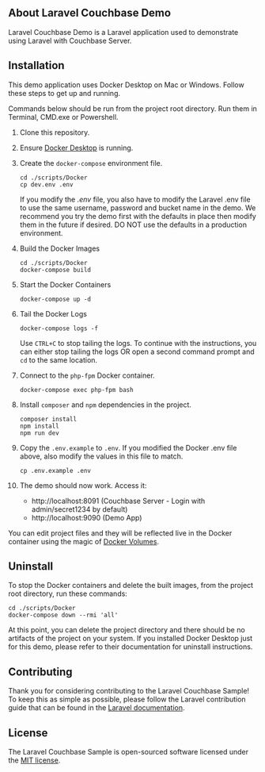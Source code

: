 ## About Laravel Couchbase Demo

Laravel Couchbase Demo is a Laravel application used to demonstrate using Laravel with Couchbase Server.

## Installation

This demo application uses Docker Desktop on Mac or Windows. Follow these steps to get up and running.

Commands below should be run from the project root directory. Run them in Terminal, CMD.exe or Powershell.

1. Clone this repository.
2. Ensure [Docker Desktop](https://www.docker.com/products/docker-desktop) is running.
3. Create the `docker-compose` environment file.
    ```
    cd ./scripts/Docker
    cp dev.env .env
    ```
   If you modify the *.env* file, you also have to modify the Laravel .env file to use the same username, password and bucket name in the demo. We recommend you try the demo first with the defaults in place then modify them in the future if desired. DO NOT use the defaults in a production environment.
4. Build the Docker Images
    ```
    cd ./scripts/Docker
    docker-compose build
    ```
5. Start the Docker Containers
    ```
    docker-compose up -d
    ```
6. Tail the Docker Logs
    ```
    docker-compose logs -f
    ```
   
   Use `CTRL+C` to stop tailing the logs. To continue with the instructions, you can either stop tailing the logs OR open a second command prompt and `cd` to the same location.
   
7. Connect to the `php-fpm` Docker container.
    ```
    docker-compose exec php-fpm bash
    ```
8. Install `composer` and `npm` dependencies in the project.
    ```
    composer install
    npm install
    npm run dev
    ```
9. Copy the `.env.example` to `.env`. If you modified the Docker .env file above, also modify the values in this file to match.
    ```
    cp .env.example .env
    ```
10. The demo should now work. Access it:
    * http://localhost:8091 (Couchbase Server - Login with admin/secret1234 by default)
    * http://localhost:9090 (Demo App)

You can edit project files and they will be reflected live in the Docker container using the magic of [Docker Volumes](https://docs.docker.com/compose/compose-file/#volume-configuration-reference).

## Uninstall

To stop the Docker containers and delete the built images, from the project root directory, run these commands:

```
cd ./scripts/Docker
docker-compose down --rmi 'all'
```

At this point, you can delete the project directory and there should be no artifacts of the project on your system. If you installed Docker Desktop just for this demo, please refer to their documentation for uninstall instructions.

## Contributing

Thank you for considering contributing to the Laravel Couchbase Sample! To keep this as simple as possible, please follow the Laravel contribution guide that can be found in the [Laravel documentation](https://laravel.com/docs/contributions).

## License

The Laravel Couchbase Sample is open-sourced software licensed under the [MIT license](https://opensource.org/licenses/MIT).
